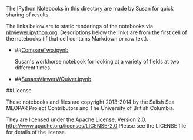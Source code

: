 The IPython Notebooks in this directory are made by Susan for
quick sharing of results.

The links below are to static renderings of the notebooks via
[nbviewer.ipython.org](http://nbviewer.ipython.org/).
Descriptions below the links are from the first cell of the notebooks
(if that cell contains Markdown or raw text).

* ##[CompareTwo.ipynb](http://nbviewer.ipython.org/urls/bitbucket.org/salishsea/analysis/raw/tip/Susan/CompareTwo.ipynb)  
    
    Susan's workhorse notebook for looking at a variety of fields at two different times.  

* ##[SusansViewerWQuiver.ipynb](http://nbviewer.ipython.org/urls/bitbucket.org/salishsea/analysis/raw/tip/Susan/SusansViewerWQuiver.ipynb)  
    

##License

These notebooks and files are copyright 2013-2014
by the Salish Sea MEOPAR Project Contributors
and The University of British Columbia.

They are licensed under the Apache License, Version 2.0.
http://www.apache.org/licenses/LICENSE-2.0
Please see the LICENSE file for details of the license.
